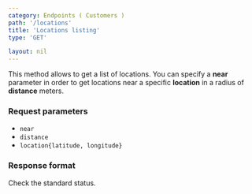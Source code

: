 ```yaml
---
category: Endpoints ( Customers )
path: '/locations'
title: 'Locations listing'
type: 'GET'

layout: nil
---
```


This method allows to get a list of locations. You can specify a **near** parameter in order to get locations near a specific **location** in a radius of **distance** meters.

### Request parameters

* `near`
* `distance`
* `location{latitude, longitude}`

### Response format

Check the standard status.
